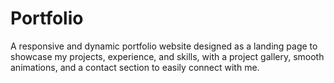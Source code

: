 # Portfolio
A responsive and dynamic portfolio website designed as a landing page to showcase my projects, experience, and skills, with a project gallery, smooth animations, and a contact section to easily connect with me.

